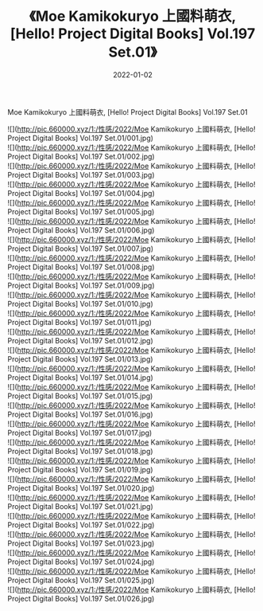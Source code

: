 ﻿---
layout: post
title:  《Moe Kamikokuryo 上國料萌衣, [Hello! Project Digital Books] Vol.197 Set.01》
date:   2022-01-02
img: http://pic.660000.xyz/1:/性感/2022/Moe Kamikokuryo 上國料萌衣, [Hello! Project Digital Books] Vol.197 Set.01/000.jpg
categories: [美女, 清纯, 唯美]
---

Moe Kamikokuryo 上國料萌衣, [Hello! Project Digital Books] Vol.197 Set.01

  ![](http://pic.660000.xyz/1:/性感/2022/Moe Kamikokuryo 上國料萌衣, [Hello! Project Digital Books] Vol.197 Set.01/001.jpg) <br> ![](http://pic.660000.xyz/1:/性感/2022/Moe Kamikokuryo 上國料萌衣, [Hello! Project Digital Books] Vol.197 Set.01/002.jpg) <br> ![](http://pic.660000.xyz/1:/性感/2022/Moe Kamikokuryo 上國料萌衣, [Hello! Project Digital Books] Vol.197 Set.01/003.jpg) <br> ![](http://pic.660000.xyz/1:/性感/2022/Moe Kamikokuryo 上國料萌衣, [Hello! Project Digital Books] Vol.197 Set.01/004.jpg) <br> ![](http://pic.660000.xyz/1:/性感/2022/Moe Kamikokuryo 上國料萌衣, [Hello! Project Digital Books] Vol.197 Set.01/005.jpg) <br> ![](http://pic.660000.xyz/1:/性感/2022/Moe Kamikokuryo 上國料萌衣, [Hello! Project Digital Books] Vol.197 Set.01/006.jpg) <br> ![](http://pic.660000.xyz/1:/性感/2022/Moe Kamikokuryo 上國料萌衣, [Hello! Project Digital Books] Vol.197 Set.01/007.jpg) <br> ![](http://pic.660000.xyz/1:/性感/2022/Moe Kamikokuryo 上國料萌衣, [Hello! Project Digital Books] Vol.197 Set.01/008.jpg) <br> ![](http://pic.660000.xyz/1:/性感/2022/Moe Kamikokuryo 上國料萌衣, [Hello! Project Digital Books] Vol.197 Set.01/009.jpg) <br> ![](http://pic.660000.xyz/1:/性感/2022/Moe Kamikokuryo 上國料萌衣, [Hello! Project Digital Books] Vol.197 Set.01/010.jpg) <br> ![](http://pic.660000.xyz/1:/性感/2022/Moe Kamikokuryo 上國料萌衣, [Hello! Project Digital Books] Vol.197 Set.01/011.jpg) <br> ![](http://pic.660000.xyz/1:/性感/2022/Moe Kamikokuryo 上國料萌衣, [Hello! Project Digital Books] Vol.197 Set.01/012.jpg) <br> ![](http://pic.660000.xyz/1:/性感/2022/Moe Kamikokuryo 上國料萌衣, [Hello! Project Digital Books] Vol.197 Set.01/013.jpg) <br> ![](http://pic.660000.xyz/1:/性感/2022/Moe Kamikokuryo 上國料萌衣, [Hello! Project Digital Books] Vol.197 Set.01/014.jpg) <br> ![](http://pic.660000.xyz/1:/性感/2022/Moe Kamikokuryo 上國料萌衣, [Hello! Project Digital Books] Vol.197 Set.01/015.jpg) <br> ![](http://pic.660000.xyz/1:/性感/2022/Moe Kamikokuryo 上國料萌衣, [Hello! Project Digital Books] Vol.197 Set.01/016.jpg) <br> ![](http://pic.660000.xyz/1:/性感/2022/Moe Kamikokuryo 上國料萌衣, [Hello! Project Digital Books] Vol.197 Set.01/017.jpg) <br> ![](http://pic.660000.xyz/1:/性感/2022/Moe Kamikokuryo 上國料萌衣, [Hello! Project Digital Books] Vol.197 Set.01/018.jpg) <br> ![](http://pic.660000.xyz/1:/性感/2022/Moe Kamikokuryo 上國料萌衣, [Hello! Project Digital Books] Vol.197 Set.01/019.jpg) <br> ![](http://pic.660000.xyz/1:/性感/2022/Moe Kamikokuryo 上國料萌衣, [Hello! Project Digital Books] Vol.197 Set.01/020.jpg) <br> ![](http://pic.660000.xyz/1:/性感/2022/Moe Kamikokuryo 上國料萌衣, [Hello! Project Digital Books] Vol.197 Set.01/021.jpg) <br> ![](http://pic.660000.xyz/1:/性感/2022/Moe Kamikokuryo 上國料萌衣, [Hello! Project Digital Books] Vol.197 Set.01/022.jpg) <br> ![](http://pic.660000.xyz/1:/性感/2022/Moe Kamikokuryo 上國料萌衣, [Hello! Project Digital Books] Vol.197 Set.01/023.jpg) <br> ![](http://pic.660000.xyz/1:/性感/2022/Moe Kamikokuryo 上國料萌衣, [Hello! Project Digital Books] Vol.197 Set.01/024.jpg) <br> ![](http://pic.660000.xyz/1:/性感/2022/Moe Kamikokuryo 上國料萌衣, [Hello! Project Digital Books] Vol.197 Set.01/025.jpg) <br> ![](http://pic.660000.xyz/1:/性感/2022/Moe Kamikokuryo 上國料萌衣, [Hello! Project Digital Books] Vol.197 Set.01/026.jpg) <br>